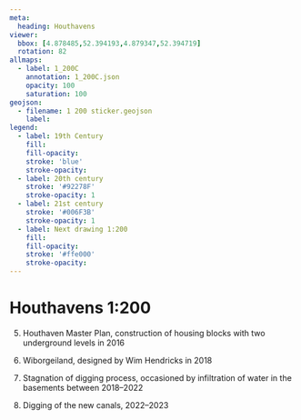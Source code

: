 ```yaml
---
meta:
  heading: Houthavens
viewer:
  bbox: [4.878485,52.394193,4.879347,52.394719]
  rotation: 82 
allmaps:
  - label: 1_200C
    annotation: 1_200C.json
    opacity: 100
    saturation: 100
geojson:
  - filename: 1 200 sticker.geojson
    label: 
legend:
  - label: 19th Century
    fill:
    fill-opacity:
    stroke: 'blue'
    stroke-opacity:
  - label: 20th century
    stroke: '#92278F'
    stroke-opacity: 1
  - label: 21st century
    stroke: '#006F3B'
    stroke-opacity: 1
  - label: Next drawing 1:200
    fill:
    fill-opacity:
    stroke: '#ffe000'
    stroke-opacity:
---
```

# Houthavens 1:200
5. Houthaven Master Plan, construction of housing blocks with
two underground levels in 2016

6. Wiborgeiland, designed by Wim Hendricks in 2018

7. Stagnation of digging process, occasioned by infiltration of
water in the basements between 2018–2022

8. Digging of the new canals, 2022–2023